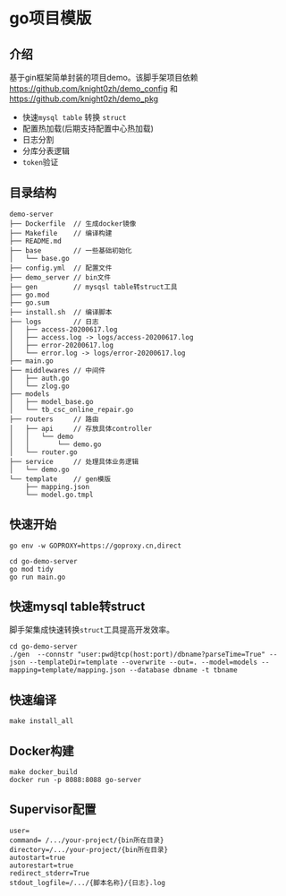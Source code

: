 # go项目模版
## 介绍
基于gin框架简单封装的项目demo。该脚手架项目依赖 https://github.com/knight0zh/demo_config 和 https://github.com/knight0zh/demo_pkg

- 快速`mysql table` 转换 `struct`
- 配置热加载(后期支持配置中心热加载)
- 日志分割
- 分库分表逻辑
- `token`验证

## 目录结构
    demo-server
    ├── Dockerfile  // 生成docker镜像
    ├── Makefile    // 编译构建
    ├── README.md  
    ├── base        // 一些基础初始化
    │   └── base.go
    ├── config.yml  // 配置文件
    ├── demo_server // bin文件
    ├── gen         // mysqsl table转struct工具
    ├── go.mod
    ├── go.sum
    ├── install.sh  // 编译脚本
    ├── logs        // 日志
    │   ├── access-20200617.log
    │   ├── access.log -> logs/access-20200617.log
    │   ├── error-20200617.log
    │   └── error.log -> logs/error-20200617.log
    ├── main.go
    ├── middlewares // 中间件
    │   ├── auth.go
    │   └── zlog.go
    ├── models     
    │   ├── model_base.go
    │   └── tb_csc_online_repair.go
    ├── routers     // 路由
    │   ├── api     // 存放具体controller
    │   │   └── demo
    │   │       └── demo.go
    │   └── router.go
    ├── service     // 处理具体业务逻辑
    │   └── demo.go
    └── template    // gen模版
        ├── mapping.json
        └── model.go.tmpl


## 快速开始
```
go env -w GOPROXY=https://goproxy.cn,direct

cd go-demo-server
go mod tidy
go run main.go
```

## 快速mysql table转struct
脚手架集成快速转换`struct`工具提高开发效率。
```
cd go-demo-server
./gen  --connstr "user:pwd@tcp(host:port)/dbname?parseTime=True" --json --templateDir=template --overwrite --out=. --model=models --mapping=template/mapping.json --database dbname -t tbname
```

## 快速编译
```
make install_all
```

## Docker构建
```
make docker_build
docker run -p 8088:8088 go-server 
```

## Supervisor配置
```
user=
command= /.../your-project/{bin所在目录}
directory=/.../your-project/{bin所在目录}                                                                                                                              
autostart=true
autorestart=true
redirect_stderr=True
stdout_logfile=/.../{脚本名称}/{日志}.log
```